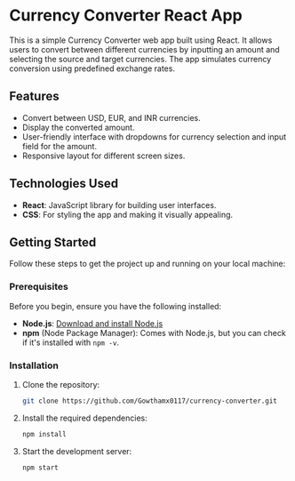# Currency Converter React App

This is a simple Currency Converter web app built using React. It allows users to convert between different currencies by inputting an amount and selecting the source and target currencies. The app simulates currency conversion using predefined exchange rates.

## Features

- Convert between USD, EUR, and INR currencies.
- Display the converted amount.
- User-friendly interface with dropdowns for currency selection and input field for the amount.
- Responsive layout for different screen sizes.

## Technologies Used

- **React**: JavaScript library for building user interfaces.
- **CSS**: For styling the app and making it visually appealing.

## Getting Started

Follow these steps to get the project up and running on your local machine:

### Prerequisites

Before you begin, ensure you have the following installed:

- **Node.js**: [Download and install Node.js](https://nodejs.org/)
- **npm** (Node Package Manager): Comes with Node.js, but you can check if it's installed with `npm -v`.

### Installation

1. Clone the repository:
   ```bash
   git clone https://github.com/Gowthamx0117/currency-converter.git

2. Install the required dependencies:
   ```bash
   npm install

3. Start the development server:
   ```bash
   npm start

